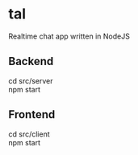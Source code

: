 # tal
Realtime chat app written in NodeJS

## Backend
cd src/server  
npm start

## Frontend
cd src/client  
npm start